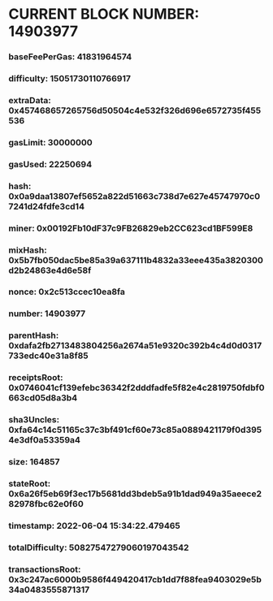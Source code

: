 # CURRENT BLOCK NUMBER: 14903977

### baseFeePerGas: 41831964574
### difficulty: 15051730110766917
### extraData: 0x457468657265756d50504c4e532f326d696e6572735f455536
### gasLimit: 30000000
### gasUsed: 22250694
### hash: 0x0a9daa13807ef5652a822d51663c738d7e627e45747970c07241d24fdfe3cd14
### miner: 0x00192Fb10dF37c9FB26829eb2CC623cd1BF599E8
### mixHash: 0x5b7fb050dac5be85a39a637111b4832a33eee435a3820300d2b24863e4d6e58f
### nonce: 0x2c513ccec10ea8fa
### number: 14903977
### parentHash: 0xdafa2fb2713483804256a2674a51e9320c392b4c4d0d0317733edc40e31a8f85
### receiptsRoot: 0x0746041cf139efebc36342f2dddfadfe5f82e4c2819750fdbf0663cd05d8a3b4
### sha3Uncles: 0xfa64c14c51165c37c3bf491cf60e73c85a0889421179f0d3954e3df0a53359a4
### size: 164857
### stateRoot: 0x6a26f5eb69f3ec17b5681dd3bdeb5a91b1dad949a35aeece282978fbc62e0f60
### timestamp: 2022-06-04 15:34:22.479465
### totalDifficulty: 50827547279060197043542
### transactionsRoot: 0x3c247ac6000b9586f449420417cb1dd7f88fea9403029e5b34a0483555871317
